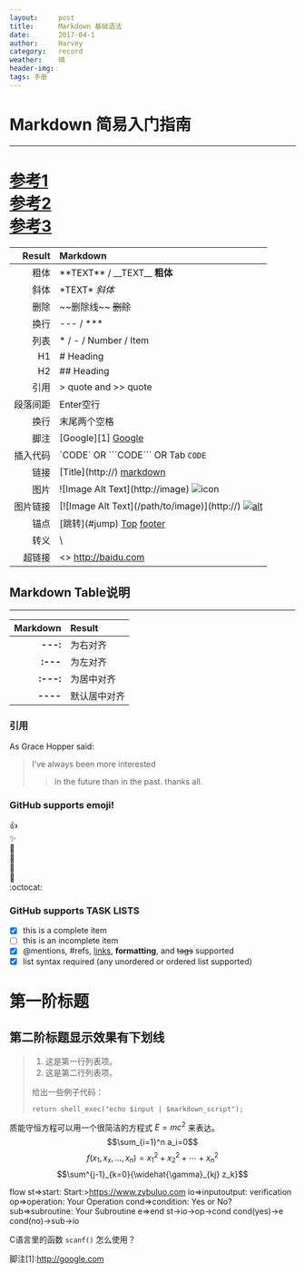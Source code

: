 ```yaml
---
layout:     post
title:      Markdown 基础语法
date:       2017-04-1
author:     Harvey
category:   record
weather:    晴
header-img: 
tags: 手册
---
```


<span id ="top"></span>
# Markdown 简易入门指南   
---
[参考1](http://www.markdowntutorial.com/lesson/2/)        
[参考2](https://help.ghost.org/hc/en-us/articles/224410728-Markdown-Guide)      
[参考3](https://guides.github.com/pdfs/markdown-cheatsheet-online.pdf)  
=======

|Result                 |Markdown  
| ----:                 |:----
|粗体                     |\*\*TEXT*\*  /  \_\_TEXT_\_ **粗体**
|斜体 	                |\*TEXT\* *斜体*
|删除                     |\~~删除线~~ ~~删除~~
|换行                     |---  /  *** 
|列表	                    |* / - / Number / Item
|H1	                    |# Heading	
|H2	                    |## Heading	
|引用	                    |> quote and >>	quote
|段落间距                   |Enter空行
|换行                     |末尾两个空格
|脚注                     |\[Google]\[1] [Google][1]
|插入代码                   |\`CODE\` OR \```CODE\``` OR Tab  `CODE`
|链接	                    |\[Title](http://) [markdown](http://http://www.markdowntutorial.com/)	
|图片	                    |\!\[Image Alt Text](http://image) ![icon]()
|图片链接                   |\[\!\[Image Alt Text](/path/to/image)](http://) [![alt]()]()
|锚点                     |\[跳转](#jump)   [Top](#top)  [footer](#footer)   
|转义                     |\
|超链接                    |<> <http://baidu.com>


## Markdown Table说明   
--------

|Markdown   |Result
|---:       |:---
|**---:**   |为右对齐   
|**:---**   |为左对齐      
|**:---:**  |为居中对齐        
|**----**   |默认居中对齐   

### 引用
As Grace Hopper said:
> I’ve always been more interested
>> in the future than in the past.
>> thanks all.


### GitHub supports emoji!
:+1:        
:sparkles:  
:camel:     
:tada:      
:rocket:        
:metal:     
:octocat: 

### GitHub supports TASK LISTS

- [x] this is a complete item
- [ ] this is an incomplete item
- [x] @mentions, #refs, [links](),
**formatting**, and <del>tags</del>
supported
- [x] list syntax required (any
unordered or ordered list
supported)

第一阶标题
=======
第二阶标题显示效果有下划线
---

> 1.   这是第一行列表项。
> 2.   这是第二行列表项。
> 
> 给出一些例子代码：
> 
>     return shell_exec("echo $input | $markdown_script");
  
质能守恒方程可以用一个很简洁的方程式 $E=mc^2$ 来表达。   
$$\sum_{i=1}^n a_i=0$$
$$f(x_1,x_x,\ldots,x_n) = x_1^2 + x_2^2 + \cdots + x_n^2 $$
$$\sum^{j-1}_{k=0}{\widehat{\gamma}_{kj} z_k}$$

flow
st=>start: Start:>https://www.zybuluo.com
io=>inputoutput: verification
op=>operation: Your Operation
cond=>condition: Yes or No?
sub=>subroutine: Your Subroutine
e=>end
st->io->op->cond
cond(yes)->e
cond(no)->sub->io

C语言里的函数 `scanf()` 怎么使用？


脚注\[1]:http://google.com       

[1]:http://google.com
    
<span id ="footer"></span>
